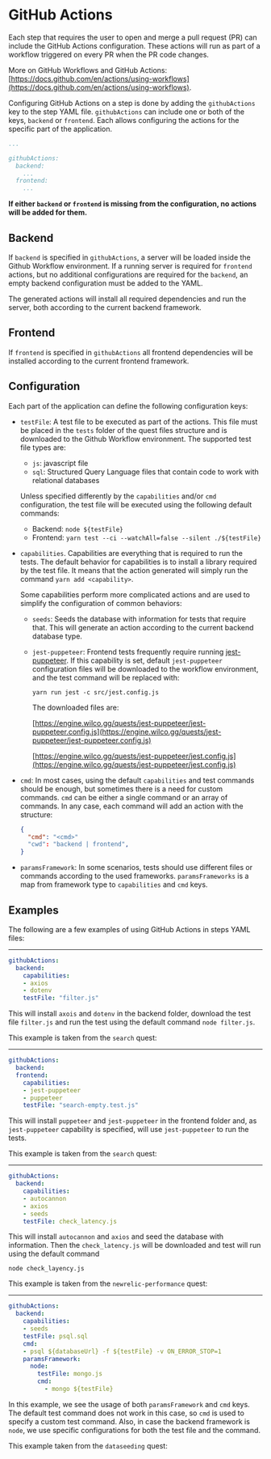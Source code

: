 # GitHub Actions

Each step that requires the user to open and merge a pull request (PR) can include the GitHub Actions configuration. These actions will run as part of a workflow triggered on every PR when the PR code changes. 

More on GitHub Workflows and GitHub Actions: [https://docs.github.com/en/actions/using-workflows](https://docs.github.com/en/actions/using-workflows).

Configuring GitHub Actions on a step is done by adding the `githubActions` key to the step YAML file. `githubActions` can include one or both of the keys, `backend` or `frontend`. Each allows configuring the actions for the specific part of the application.

```yaml
...

githubActions:
  backend:
    ...
  frontend:
    ...
```

**If either `backend` or `frontend` is missing from the configuration, no actions will be added for them.**

## Backend

If `backend` is specified in `githubActions`, a server will be loaded inside the Github Workflow environment. If a running server is required for `frontend` actions, but no additional configurations are required for the `backend`, an empty backend configuration must be added to the YAML.

The generated actions will install all required dependencies and run the server, both according to the current backend framework.

## Frontend

If `frontend` is specified in `githubActions` all frontend dependencies will be installed according to the current frontend framework.

## Configuration

Each part of the application can define the following configuration keys:

- `testFile`: A test file to be executed as part of the actions. This file must be placed in the `tests` folder of the quest files structure and is downloaded to the Github Workflow environment. The supported test file types are:
    - `js`: javascript file
    - `sql`: Structured Query Language files that contain code to work with relational databases
    
    Unless specified differently by the `capabilities` and/or `cmd` configuration, the test file will be executed using the following default commands:
    
    - Backend: `node ${testFile}`
    - Frontend: `yarn test --ci --watchAll=false --silent ./${testFile}`
    
- `capabilities`. Capabilities are everything that is required to run the tests. The default behavior for capabilities is to install a library required by the test file. It means that the action generated will simply run the command `yarn add <capability>`.
    
    Some capabilities perform more complicated actions and are used to simplify the configuration of common behaviors:
    
    - `seeds`: Seeds the database with information for tests that require that. This will generate an action according to the current backend database type.
    - `jest-puppeteer`: Frontend tests frequently require running [jest-puppeteer](https://jestjs.io/docs/puppeteer). If this capability is set, default `jest-puppeteer` configuration files will be downloaded to the workflow environment, and the test command will be replaced with:
        
        `yarn run jest -c src/jest.config.js`
        
        The downloaded files are: 
        
        [https://engine.wilco.gg/quests/jest-puppeteer/jest-puppeteer.config.js](https://engine.wilco.gg/quests/jest-puppeteer/jest-puppeteer.config.js)
        
        [https://engine.wilco.gg/quests/jest-puppeteer/jest.config.js](https://engine.wilco.gg/quests/jest-puppeteer/jest.config.js)
        
- `cmd`: In most cases, using the default `capabilities` and test commands should be enough, but sometimes there is a need for custom commands. `cmd` can be either a single command or an array of commands. In any case, each command will add an action with the structure:
    
    ```json
    {
      "cmd": "<cmd>"
      "cwd": "backend | frontend",
    }
    ```
    

- `paramsFramework`: In some scenarios, tests should use different files or commands according to the used frameworks. `paramsFrameworks` is a map from framework type to `capabilities` and `cmd` keys.

## Examples

The following are a few examples of using GitHub Actions in steps YAML files:

---

```yaml
githubActions:
  backend:
    capabilities:
    - axios
    - dotenv
    testFile: "filter.js"
```

This will install `axois` and `dotenv` in the backend folder, download the test file `filter.js` and run the test using the default command `node filter.js`. 

This example is taken from the `search` quest:

[](https://github.com/trywilco/quest-search/blob/main/steps/search_endpoint.yml)

---

```yaml
githubActions:
  backend:
  frontend:
    capabilities:
    - jest-puppeteer
    - puppeteer
    testFile: "search-empty.test.js"
```

This will install `puppeteer` and `jest-puppeteer` in the frontend folder and, as `jest-puppeteer` capability is specified, will use `jest-puppeteer` to run the tests. 

 This example is taken from the `search` quest:

[](https://github.com/trywilco/quest-search/blob/main/steps/search_empty.yml)

---

```yaml
githubActions:
  backend:
    capabilities:
    - autocannon
    - axios
    - seeds
    testFile: check_latency.js
```

This will install `autocannon` and `axios` and seed the database with information. Then the `check_latency.js` will be downloaded and test will run using the default command

 `node check_layency.js`

 This example is taken from the `newrelic-performance` quest:

[](https://github.com/trywilco/quest-newrelic-performance/blob/main/steps/performance_rootcause.yml)

---

```yaml
githubActions:
  backend:
    capabilities:
    - seeds
    testFile: psql.sql
    cmd:
    - psql ${databaseUrl} -f ${testFile} -v ON_ERROR_STOP=1
    paramsFramework:     
      node:
        testFile: mongo.js
        cmd: 
          - mongo ${testFile}
```

In this example, we see the usage of both `paramsFramework` and `cmd` keys. The default test command does not work in this case, so `cmd` is used to specify a custom test command. Also, in case the backend framework is `node`, we use specific configurations for both the test file and the command. 

This example taken from the `dataseeding` quest:

[](https://github.com/trywilco/quest-dataseeding/blob/main/steps/dataseeding_script.yml)
